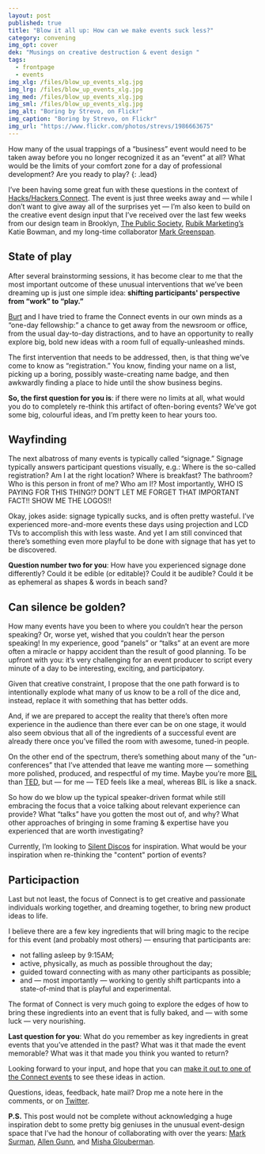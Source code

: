 ```yaml
---
layout: post
published: true
title: "Blow it all up: How can we make events suck less?"
category: convening
img_opt: cover
dek: "Musings on creative destruction & event design "
tags: 
  - frontpage
  - events
img_xlg: /files/blow_up_events_xlg.jpg
img_lrg: /files/blow_up_events_xlg.jpg
img_med: /files/blow_up_events_xlg.jpg
img_sml: /files/blow_up_events_xlg.jpg
img_alt: "Boring by Strevo, on Flickr"
img_caption: "Boring by Strevo, on Flickr"
img_url: "https://www.flickr.com/photos/strevs/1986663675"
---
```



How many of the usual trappings of a “business” event would need to be taken away before you no longer recognized it as an “event” at all? What would be the limits of your comfort zone for a day of professional development? Are you ready to play?
{: .lead}

I’ve been having some great fun with these questions in the context of [Hacks/Hackers Connect](http://connect.hackshackers.com/). The event is just three weeks away and — while I don’t want to give away all of the surprises yet — I’m also keen to build on the creative event design input that I’ve received over the last few weeks from our design team in Brooklyn, [The Public Society](http://thepublicsociety.com/), [Rubik Marketing’s](http://www.rubikmarketing.com/) Katie Bowman, and my long-time collaborator [Mark Greenspan](http://markgreenspan.com).

## State of play
After several brainstorming sessions, it has become clear to me that the most important outcome of these unusual interventions that we’ve been dreaming up is just one simple idea: **shifting participants' perspective from “work” to “play.”**

[Burt](http://www.burtherman.com/) and I have tried to frame the Connect events in our own minds as a “one-day fellowship:” a chance to get away from the newsroom or office, from the usual day-to-day distractions, and to have an opportunity to really explore big, bold new ideas with a room full of equally-unleashed minds.

The first intervention that needs to be addressed, then, is that thing we’ve come to know as “registration.” You know, finding your name on a list, picking up a boring, possibly waste-creating name badge, and then awkwardly finding a place to hide until the show business begins.

**So, the first question for you is**: if there were no limits at all, what would you do to completely re-think this artifact of often-boring events? We’ve got some big, colourful ideas, and I’m pretty keen to hear yours too.

## Wayfinding
The next albatross of many events is typically called “signage.” Signage typically answers participant questions visually, e.g.: Where is the so-called registration? Am I at the right location? Where is breakfast? The bathroom? Who is this person in front of me? Who am I!? Most importantly, WHO IS PAYING FOR THIS THING!? DON’T LET ME FORGET THAT IMPORTANT FACT!! SHOW ME THE LOGOS!!

Okay, jokes aside: signage typically sucks, and is often pretty wasteful. I’ve experienced more-and-more events these days using projection and LCD TVs to accomplish this with less waste. And yet I am still convinced that there’s something even more playful to be done with signage that has yet to be discovered.

**Question number two for you**: How have you experienced signage done differently? Could it be edible (or editable)? Could it be audible? Could it be as ephemeral as shapes & words in beach sand?

## Can silence be golden?
How many events have you been to where you couldn’t hear the person speaking? Or, worse yet, wished that you couldn’t hear the person speaking! In my experience, good “panels” or “talks” at an event are more often a miracle or happy accident than the result of good planning. To be upfront with you: it’s very challenging for an event producer to script every minute of a day to be interesting, exciting, and participatory. 

Given that creative constraint, I propose that the one path forward is to intentionally explode what many of us know to be a roll of the dice and, instead, replace it with something that has better odds.

And, if we are prepared to accept the reality that there’s often more experience in the audience than there ever can be on one stage, it would also seem obvious that all of the ingredients of a successful event are already there once you’ve filled the room with awesome, tuned-in people.

On the other end of the spectrum, there’s something about many of the “un-conferences” that I’ve attended that leave me wanting more — something more polished, produced, and respectful of my time. Maybe you’re more [BIL](http://bilconference.com/) than [TED](http://www.ted.com/), but — for me — TED feels like a meal, whereas BIL is like a snack.

So how do we blow up the typical speaker-driven format while still embracing the focus that a voice talking about relevant experience can provide? What “talks” have you gotten the most out of, and why? What other approaches of bringing in some framing & expertise have you experienced that are worth investigating?

Currently, I’m looking to [Silent Discos](https://en.wikipedia.org/wiki/Silent_disco) for inspiration. What would be your inspiration when re-thinking the "content" portion of events?

## Participaction
Last but not least, the focus of Connect is to get creative and passionate individuals working together, and dreaming together, to bring new product ideas to life. 

I believe there are  a few key ingredients that will bring magic to the recipe for this event (and probably most others) — ensuring that participants are:

* not falling asleep by 9:15AM;
* active, physically, as much as possible throughout the day;
* guided toward connecting with as many other participants as possible;
* and — most importantly — working to gently shift particpants into a state-of-mind that is playful and experimental.

The format of Connect is very much going to explore the edges of how to bring these ingredients into an event that is fully baked, and — with some luck — very nourishing.

**Last question for you**: What do you remember as key ingredients in great events that you’ve attended in the past? What was it that made the event memorable? What was it that made you think you wanted to return?

Looking forward to your input, and hope that you can [make it out to one of the Connect events](http://connect.hackshackers.com/) to see these ideas in action.

Questions, ideas, feedback, hate mail? Drop me a note here in the comments, or on [Twitter](https://twitter.com/phillipadsmith).

**P.S.** This post would not be complete without acknowledging a huge inspiration debt to some pretty big geniuses in the unusual event-design space that I’ve had the honour of collaborating with over the years: [Mark Surman](https://commonspace.wordpress.com/about/), [Allen Gunn](https://aspirationtech.org/about/people/gunner), and [Misha Glouberman](http://www.collective-intelligence.ca/index.php/about-misha-glouberman-45709).
